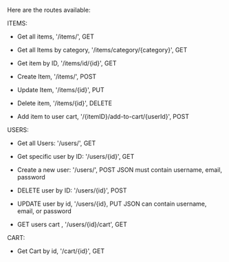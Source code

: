 Here are the routes available:

ITEMS:

- Get all items, '/items/', GET

- Get all Items by category, '/items/category/{category}', GET

- Get item by ID, '/items/id/{id}', GET

- Create Item, '/items/', POST

- Update Item, '/items/{id}', PUT

- Delete item, '/items/{id}', DELETE

- Add item to user cart, '/{itemID}/add-to-cart/{userId}', POST

USERS:

- Get all Users: '/users/', GET

- Get specific user by ID: '/users/{id}', GET

- Create a new user: '/users/', POST
    JSON must contain username, email, password

- DELETE user by ID: '/users/{id}', POST

- UPDATE user by id, '/users/{id}, PUT
    JSON can contain username, email, or password

- GET users cart , '/users/{id}/cart', GET

CART:

- Get Cart by id, '/cart/{id}', GET